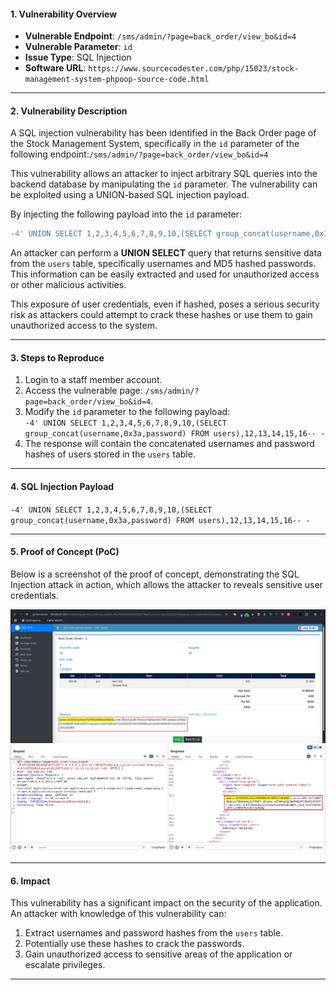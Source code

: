 #### 1. **Vulnerability Overview**

- **Vulnerable Endpoint**: `/sms/admin/?page=back_order/view_bo&id=4`
- **Vulnerable Parameter**: `id`
- **Issue Type**: SQL Injection
- **Software URL**: `https://www.sourcecodester.com/php/15023/stock-management-system-phpoop-source-code.html`

---

#### 2. **Vulnerability Description**

A SQL injection vulnerability has been identified in the Back Order page of the Stock Management System, specifically in the `id` parameter of the following endpoint:`/sms/admin/?page=back_order/view_bo&id=4`

This vulnerability allows an attacker to inject arbitrary SQL queries into the backend database by manipulating the `id` parameter. The vulnerability can be exploited using a UNION-based SQL injection payload.

By injecting the following payload into the `id` parameter:

``` SQL
-4' UNION SELECT 1,2,3,4,5,6,7,8,9,10,(SELECT group_concat(username,0x3a,password) FROM users),12,13,14,15,16-- -
```

An attacker can perform a **UNION SELECT** query that returns sensitive data from the `users` table, specifically usernames and MD5 hashed passwords. This information can be easily extracted and used for unauthorized access or other malicious activities.

This exposure of user credentials, even if hashed, poses a serious security risk as attackers could attempt to crack these hashes or use them to gain unauthorized access to the system.

---

#### 3. **Steps to Reproduce**

1. Login to a staff member account.
2. Access the vulnerable page: `/sms/admin/?page=back_order/view_bo&id=4`.
3. Modify the `id` parameter to the following payload:  
    `-4' UNION SELECT 1,2,3,4,5,6,7,8,9,10,(SELECT group_concat(username,0x3a,password) FROM users),12,13,14,15,16-- -`
4. The response will contain the concatenated usernames and password hashes of users stored in the `users` table.

---

#### 4. **SQL Injection Payload**

`-4' UNION SELECT 1,2,3,4,5,6,7,8,9,10,(SELECT group_concat(username,0x3a,password) FROM users),12,13,14,15,16-- -`

---

#### 5. **Proof of Concept (PoC)**

Below is a screenshot of the proof of concept, demonstrating the SQL Injection attack in action, which allows the attacker to reveals sensitive user credentials.

![1](https://github.com/th3w0lf-1337/Vulnerabilities/blob/main/SMS-PHP/SQLi/Back-Order/Back-Order-1.png)
![2](https://github.com/th3w0lf-1337/Vulnerabilities/blob/main/SMS-PHP/SQLi/Back-Order/Back-Order-2.png)

---

#### 6. **Impact**

This vulnerability has a significant impact on the security of the application. An attacker with knowledge of this vulnerability can:

1. Extract usernames and password hashes from the `users` table.
2. Potentially use these hashes to crack the passwords.
3. Gain unauthorized access to sensitive areas of the application or escalate privileges.

---
